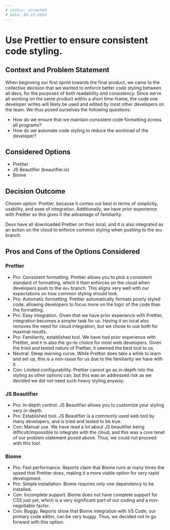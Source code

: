 ```yaml
---
# status: accepted
# date: 05-12-2024
---
```


# Use Prettier to ensure consistent code styling.

## Context and Problem Statement

When beginning our first sprint towards the final product, we came to the collective decision that we wanted to enforce better code styling between all devs, for the purposes of both readability and consistency. Since we're all working on the same product within a short time-frame, the code one developer writes will likely be used and edited by most other developers on the team. We thus posed ourselves the following questions:

-   How do we ensure that we maintain consistent code formatting across all programs?
-   How do we automate code styling to reduce the workload of the developer?

## Considered Options

-   Prettier
-   JS Beautifier (beautifier.io)
-   Biome

## Decision Outcome

Chosen option: Prettier, because it comes out best in terms of simplicity, usability, and ease of integration. Additionally, we have prior experience with Prettier so this gives it the advantage of familiarity.

Devs have all downloaded Prettier on their local, and it is also integrated as an action on the cloud to enforce common styling when pushing to the `dev` branch.

## Pros and Cons of the Options Considered

### Prettier

-   Pro: Consistent formatting. Prettier allows you to pick a consistent standard of formatting, which it then enforces on the cloud when developers push to the `dev` branch. This aligns very well with our expectations on how common styling should look.
-   Pro: Automatic formatting. Prettier automatically formats poorly styled code, allowing developers to focus more on the logic of the code than the formatting.
-   Pro: Easy integration. Given that we have prior experience with Prettier, integration becomes a simpler task for us. Having it on local also removes the need for cloud integration, but we chose to use both for maximal results.
-   Pro: Familiarity, established tool. We have had prior experience with Prettier, and it is also the go-to choice for most web developers. Given the tried and tested nature of Prettier, it seemed the best tool to us.
-   Neutral: Steep learning curve. While Prettier does take a while to learn and set up, this is a non-issue for us due to the familiarity we have with it.
-   Con: Limited configurability. Prettier cannot go as in-depth into the styling as other options can, but this was an addressed risk as we decided we did not need such heavy styling anyway.

### JS Beautifier

-   Pro: In-depth control. JS Beautifier allows you to customize your styling very in-depth.
-   Pro: Established tool. JS Beautifier is a commonly used web tool by many developers, and is tried and tested to be true.
-   Con: Manual use. We have read a lot about JS beautifier being difficult/impossible to integrate with the cloud, and this was a core tenet of our problem statement posed above. Thus, we could not proceed with this tool.

### Biome

-   Pro: Fast performance. Reports claim that Biome runs at many times the speed that Prettier does, making it a more viable option for very rapid development.
-   Pro: Simple installation. Biome requires only one dependency to be installed.
-   Con: Incomplete support. Biome does not have complete support for CSS just yet, which is a very significant part of our coding and a non-negotiable factor.
-   Con: Buggy. Reports show that Biome integration with VS Code, our primary code editor, can be very buggy. Thus, we decided not to go forward with this option.
